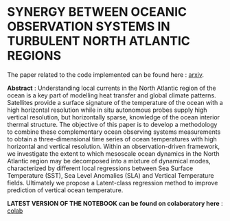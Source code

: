 # SYNERGY BETWEEN OCEANIC OBSERVATION SYSTEMS IN TURBULENT NORTH ATLANTIC REGIONS

The paper related to the code implemented can be found here : [arxiv](https://arxiv.org/abs/1910.08573).


**Abstract** : Understanding local currents in the North Atlantic region of the ocean is a key part of modelling heat transfer and global climate patterns. Satellites provide a surface signature of the temperature of the ocean with a high horizontal resolution while in situ autonomous probes supply high vertical resolution, but horizontally sparse, knowledge of the ocean interior thermal structure. The objective of this paper is to develop a methodology to combine these complementary ocean observing systems measurements to obtain a three-dimensional time series of ocean temperatures with high horizontal and vertical resolution. Within an observation-driven framework, we investigate the extent to which mesoscale ocean dynamics in the North Atlantic region may be decomposed into a mixture of dynamical modes, characterized by different local regressions between Sea Surface Temperature (SST), Sea Level Anomalies (SLA) and Vertical Temperature fields. Ultimately we propose a Latent-class regression method to improve prediction of vertical ocean temperature.

**LATEST VERSION OF THE NOTEBOOK can be found on colaboratory here** : [colab](https://colab.research.google.com/drive/1xX_XcPrx6cdHfIDTYd7K7BpJnu5LliDv)
